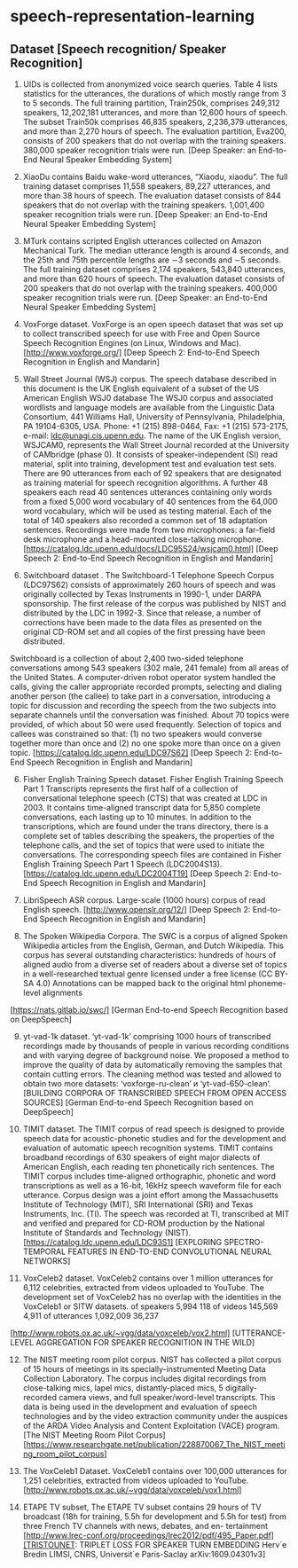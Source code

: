 # speech-representation-learning



## Dataset [Speech recognition/ Speaker Recognition] 

1. UIDs is collected from anonymized voice search queries. Table 4 lists statistics for the utterances, the durations of which
mostly range from 3 to 5 seconds. The full training partition, Train250k, comprises 249,312 speakers, 12,202,181 utterances, and more than 12,600 hours of speech. The subset Train50k
comprises 46,835 speakers, 2,236,379 utterances, and more than 2,270 hours of speech. The evaluation partition, Eva200, consists of 200 speakers that do not overlap with the training speakers. 380,000 speaker recognition trials were run. [Deep Speaker: an End-to-End Neural Speaker Embedding System]

2. XiaoDu contains Baidu wake-word utterances, “Xiaodu, xiaodu”. The full training dataset comprises 11,558 speakers, 89,227 utterances, and more than 38 hours of speech. The evaluation dataset consists of 844 speakers that do not overlap with the training speakers. 1,001,400 speaker recognition trials were run.  [Deep Speaker: an End-to-End Neural Speaker Embedding System]

3. MTurk contains scripted English utterances collected on Amazon Mechanical Turk. The median utterance length is around 4 seconds, and the 25th and 75th percentile lengths are ∼3 seconds and ∼5 seconds. The full training dataset comprises 2,174 speakers, 543,840 utterances, and more than 620 hours of speech. The evaluation dataset consists of 200 speakers that do
not overlap with the training speakers. 400,000 speaker recognition trials were run.  [Deep Speaker: an End-to-End Neural Speaker Embedding System]

3. VoxForge dataset. VoxForge is an open speech dataset that was set up to collect transcribed speech for use with Free and  Open Source Speech Recognition Engines (on Linux, Windows and Mac).[http://www.voxforge.org/] [Deep Speech 2: End-to-End Speech Recognition in English and Mandarin]

4.  Wall Street Journal (WSJ) corpus. The speech database described in this document is the UK English equivalent of a subset of the US American English WSJ0 database The WSJ0 corpus and associated wordlists and language models are available from the Linguistic Data Consortium, 441 Williams Hall, University of Pennsylvania, Philadelphia, PA 19104-6305, USA. Phone: +1 (215) 898-0464, Fax: +1 (215) 573-2175, e-mail: ldc@unagi.cis.upenn.edu. The name of the UK English version, WSJCAM0, represents the Wall Street Journal recorded at the University of CAMbridge (phase 0). It consists of speaker-independent (SI) read material, split into training, development test and evaluation test sets. There are 90 utterances from each of 92 speakers that are designated as training material for speech recognition algorithms. A further 48 speakers each read 40 sentences utterances containing only words from a fixed 5,000 word vocabulary of 40 sentences from the 64,000 word vocabulary, which will be used as testing material. Each of the total of 140 speakers also recorded a common set of 18 adaptation sentences. Recordings were made from two microphones: a far-field desk microphone and a head-mounted close-talking microphone. [https://catalog.ldc.upenn.edu/docs/LDC95S24/wsjcam0.html] [Deep Speech 2: End-to-End Speech Recognition in English and Mandarin]

5. Switchboard dataset . The Switchboard-1 Telephone Speech Corpus (LDC97S62) consists of approximately 260 hours of speech and was originally collected by Texas Instruments in 1990-1, under DARPA sponsorship. The first release of the corpus was published by NIST and distributed by the LDC in 1992-3. Since that release, a number of corrections have been made to the data files as presented on the original CD-ROM set and all copies of the first pressing have been distributed.

Switchboard is a collection of about 2,400 two-sided telephone conversations among 543 speakers (302 male, 241 female) from all areas of the United States. A computer-driven robot operator system handled the calls, giving the caller appropriate recorded prompts, selecting and dialing another person (the callee) to take part in a conversation, introducing a topic for discussion and recording the speech from the two subjects into separate channels until the conversation was finished. About 70 topics were provided, of which about 50 were used frequently. Selection of topics and callees was constrained so that: (1) no two speakers would converse together more than once and (2) no one spoke more than once on a given topic. [https://catalog.ldc.upenn.edu/LDC97S62] [Deep Speech 2: End-to-End Speech Recognition in English and Mandarin]

6. Fisher English Training Speech dataset. Fisher English Training Speech Part 1 Transcripts represents the first half of a collection of conversational telephone speech (CTS) that was created at LDC in 2003. It contains time-aligned transcript data for 5,850 complete conversations, each lasting up to 10 minutes. In addition to the transcriptions, which are found under the trans directory, there is a complete set of tables describing the speakers, the properties of the telephone calls, and the set of topics that were used to initiate the conversations. The corresponding speech files are contained in Fisher English Training Speech Part 1 Speech (LDC2004S13). [https://catalog.ldc.upenn.edu/LDC2004T19] [Deep Speech 2: End-to-End Speech Recognition in English and Mandarin]

7. LibriSpeech ASR corpus. Large-scale (1000 hours) corpus of read English speech. [http://www.openslr.org/12/] [Deep Speech 2: End-to-End Speech Recognition in English and Mandarin]

8. The Spoken Wikipedia Corpora. The SWC is a corpus of aligned Spoken Wikipedia articles from the English, German, and Dutch Wikipedia. This corpus has several outstanding characteristics:
hundreds of hours of aligned audio
from a diverse set of readers
about a diverse set of topics
in a well-researched textual genre
licensed under a free license (CC BY-SA 4.0)
Annotations can be mapped back to the original html
phoneme-level alignments

[https://nats.gitlab.io/swc/] [German End-to-end Speech Recognition based on DeepSpeech]

9. yt-vad-1k dataset.  ‘yt-vad-1k’ comprising 1000 hours of transcribed
recordings made by thousands of people in various recording conditions and with varying degree of
background noise. We proposed a method to improve the quality of data by automatically removing
the samples that contain cutting errors. The cleaning method was tested and allowed to obtain two
more datasets: ‘voxforge-ru-clean’ и ‘yt-vad-650-clean’. [BUILDING CORPORA OF TRANSCRIBED SPEECH FROM OPEN ACCESS SOURCES] [German End-to-end Speech Recognition based on DeepSpeech]

10. TIMIT dataset. The TIMIT corpus of read speech is designed to provide speech data for acoustic-phonetic studies and for the development and evaluation of automatic speech recognition systems. TIMIT contains broadband recordings of 630 speakers of eight major dialects of American English, each reading ten phonetically rich sentences. The TIMIT corpus includes time-aligned orthographic, phonetic and word transcriptions as well as a 16-bit, 16kHz speech waveform file for each utterance. Corpus design was a joint effort among the Massachusetts Institute of Technology (MIT), SRI International (SRI) and Texas Instruments, Inc. (TI). The speech was recorded at TI, transcribed at MIT and verified and prepared for CD-ROM production by the National Institute of Standards and Technology (NIST). [https://catalog.ldc.upenn.edu/LDC93S1] [EXPLORING SPECTRO-TEMPORAL FEATURES IN END-TO-END CONVOLUTIONAL NEURAL NETWORKS]

11. VoxCeleb2 dataset. VoxCeleb2 contains over 1 million utterances for 6,112 celebrities, extracted from videos uploaded to YouTube. The development set of VoxCeleb2 has no overlap with the identities in the VoxCeleb1 or SITW datasets.
of speakers	5,994	118
of videos	145,569	4,911
of utterances	1,092,009	36,237 

[http://www.robots.ox.ac.uk/~vgg/data/voxceleb/vox2.html] [UTTERANCE-LEVEL AGGREGATION FOR SPEAKER RECOGNITION IN THE WILD]

12. The NIST meeting room pilot corpus.  NIST has collected a pilot corpus of 15 hours of meetings in its specially-instrumented Meeting Data Collection Laboratory. The corpus includes digital recordings from close-talking mics, lapel mics, distantly-placed mics, 5 digitally-recorded camera views, and full speaker/word-level transcripts. This data is being used in the development and evaluation of speech technologies and by the video extraction community under the auspices of the ARDA Video Analysis and Content Exploitation (VACE) program. [The NIST Meeting Room Pilot Corpus][https://www.researchgate.net/publication/228870067_The_NIST_meeting_room_pilot_corpus]

13. The VoxCeleb1 Dataset. VoxCeleb1 contains over 100,000 utterances for 1,251 celebrities, extracted from videos uploaded to YouTube. [http://www.robots.ox.ac.uk/~vgg/data/voxceleb/vox1.html]

14. ETAPE TV subset, The ETAPE TV subset contains 29 hours of TV broadcast (18h for training, 5.5h for development and 5.5h for test) from three French TV channels with news, debates, and en- tertainment [http://www.lrec-conf.org/proceedings/lrec2012/pdf/495_Paper.pdf][TRISTOUNET: TRIPLET LOSS FOR SPEAKER TURN EMBEDDING Herv´e Bredin
LIMSI, CNRS, Universit´e Paris-Saclay arXiv:1609.04301v3]





 





